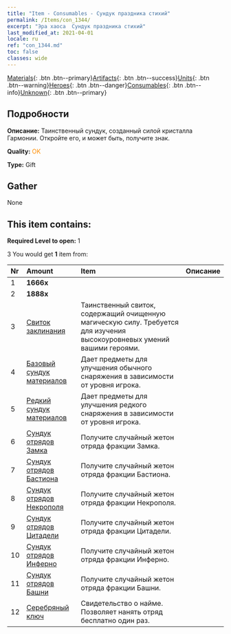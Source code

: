 ```yaml
---
title: "Item - Consumables - Сундук праздника стихий"
permalink: /Items/con_1344/
excerpt: "Эра хаоса  Сундук праздника стихий"
last_modified_at: 2021-04-01
locale: ru
ref: "con_1344.md"
toc: false
classes: wide
---
```

 [Materials](/ru/Items/){: .btn .btn--primary}[Artifacts](/ru/Items/Artifacts/){: .btn .btn--success}[Units](/ru/Items/Units/){: .btn .btn--warning}[Heroes](/ru/Items/Heroes/){: .btn .btn--danger}[Consumables](/ru/Items/Consumables/){: .btn .btn--info}[Unknown](/ru/Items/Unknown/){: .btn .btn--primary}

## Подробности
 **Описание:** Таинственный сундук, созданный силой кристалла Гармонии. Откройте его, и может быть, получите знак.

 **Quality:** <span style="color: #FF8C00">OK</span>

 **Type:** Gift

## Gather

  None

## This item contains:

 **Required Level to open:** 1

 3 You would get **1** item  from:

  | Nr | Amount |     Item    | Описание |
  |:---|:-------|:------------|:-----------:|
  | 1 |  **1666x** | <i class="fas fa-coins"/> |  | 
  | 2 |  **1888x** | <i class="fas fa-coins"/> |  | 
  | 3 | [Свиток заклинания](/ru/Items/con_694/) | Таинственный свиток, содержащий очищенную магическую силу. Требуется для изучения высокоуровневых умений вашими героями. | 
  | 4 | [Базовый сундук материалов](/ru/Items/con_756/) | Дает предметы для улучшения обычного снаряжения в зависимости от уровня игрока. | 
  | 5 | [Редкий сундук материалов](/ru/Items/con_757/) | Дает предметы для улучшения редкого снаряжения в зависимости от уровня игрока. | 
  | 6 | [Сундук отрядов Замка](/ru/Items/con_1269/) | Получите случайный жетон отряда фракции Замка. | 
  | 7 | [Сундук отрядов Бастиона](/ru/Items/con_1270/) | Получите случайный жетон отряда фракции Бастиона. | 
  | 8 | [Сундук отрядов Некрополя](/ru/Items/con_1271/) | Получите случайный жетон отряда фракции Некрополя. | 
  | 9 | [Сундук отрядов Цитадели](/ru/Items/con_1272/) | Получите случайный жетон отряда фракции Цитадели. | 
  | 10 | [Сундук отрядов Инферно](/ru/Items/con_1273/) | Получите случайный жетон отряда фракции Инферно. | 
  | 11 | [Сундук отрядов Башни](/ru/Items/con_1274/) | Получите случайный жетон отряда фракции Башни. | 
  | 12 | [Серебряный ключ](/ru/Items/con_693/) | Свидетельство о найме. Позволяет нанять отряд бесплатно один раз. | 
